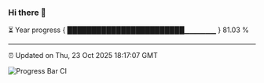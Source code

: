 ### Hi there 👋

⏳ Year progress { ████████████████████████▁▁▁▁▁▁ } 81.03 %

---

⏰ Updated on Thu, 23 Oct 2025 18:17:07 GMT

![Progress Bar CI](https://github.com/Shyam-Makwana/GitHub-Actions-Demo/workflows/Progress%20Bar%20CI/badge.svg)
